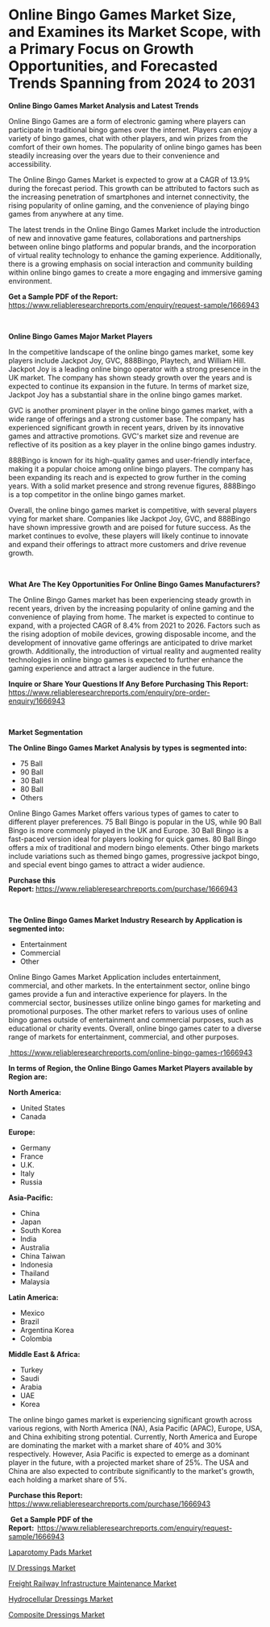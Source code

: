 <p><h1>Online Bingo Games Market Size, and Examines its Market Scope, with a Primary Focus on Growth Opportunities, and Forecasted Trends Spanning from 2024 to 2031</h1></p><p><strong>Online Bingo Games Market Analysis and Latest Trends</strong></p>
<p><p>Online Bingo Games are a form of electronic gaming where players can participate in traditional bingo games over the internet. Players can enjoy a variety of bingo games, chat with other players, and win prizes from the comfort of their own homes. The popularity of online bingo games has been steadily increasing over the years due to their convenience and accessibility.</p><p>The Online Bingo Games Market is expected to grow at a CAGR of 13.9% during the forecast period. This growth can be attributed to factors such as the increasing penetration of smartphones and internet connectivity, the rising popularity of online gaming, and the convenience of playing bingo games from anywhere at any time.</p><p>The latest trends in the Online Bingo Games Market include the introduction of new and innovative game features, collaborations and partnerships between online bingo platforms and popular brands, and the incorporation of virtual reality technology to enhance the gaming experience. Additionally, there is a growing emphasis on social interaction and community building within online bingo games to create a more engaging and immersive gaming environment.</p></p>
<p><strong>Get a Sample PDF of the Report:&nbsp;</strong> <a href="https://www.reliableresearchreports.com/enquiry/request-sample/1666943">https://www.reliableresearchreports.com/enquiry/request-sample/1666943</a></p>
<p>&nbsp;</p>
<p><strong>Online Bingo Games Major Market Players</strong></p>
<p><p>In the competitive landscape of the online bingo games market, some key players include Jackpot Joy, GVC, 888Bingo, Playtech, and William Hill. Jackpot Joy is a leading online bingo operator with a strong presence in the UK market. The company has shown steady growth over the years and is expected to continue its expansion in the future. In terms of market size, Jackpot Joy has a substantial share in the online bingo games market.</p><p>GVC is another prominent player in the online bingo games market, with a wide range of offerings and a strong customer base. The company has experienced significant growth in recent years, driven by its innovative games and attractive promotions. GVC's market size and revenue are reflective of its position as a key player in the online bingo games industry.</p><p>888Bingo is known for its high-quality games and user-friendly interface, making it a popular choice among online bingo players. The company has been expanding its reach and is expected to grow further in the coming years. With a solid market presence and strong revenue figures, 888Bingo is a top competitor in the online bingo games market.</p><p>Overall, the online bingo games market is competitive, with several players vying for market share. Companies like Jackpot Joy, GVC, and 888Bingo have shown impressive growth and are poised for future success. As the market continues to evolve, these players will likely continue to innovate and expand their offerings to attract more customers and drive revenue growth.</p></p>
<p>&nbsp;</p>
<p><strong>What Are The Key Opportunities For Online Bingo Games Manufacturers?</strong></p>
<p><p>The Online Bingo Games market has been experiencing steady growth in recent years, driven by the increasing popularity of online gaming and the convenience of playing from home. The market is expected to continue to expand, with a projected CAGR of 8.4% from 2021 to 2026. Factors such as the rising adoption of mobile devices, growing disposable income, and the development of innovative game offerings are anticipated to drive market growth. Additionally, the introduction of virtual reality and augmented reality technologies in online bingo games is expected to further enhance the gaming experience and attract a larger audience in the future.</p></p>
<p><strong>Inquire or Share Your Questions If Any Before Purchasing This Report:</strong> <a href="https://www.reliableresearchreports.com/enquiry/pre-order-enquiry/1666943">https://www.reliableresearchreports.com/enquiry/pre-order-enquiry/1666943</a></p>
<p>&nbsp;</p>
<p><strong>Market Segmentation</strong></p>
<p><strong>The Online Bingo Games Market Analysis by types is segmented into:</strong></p>
<p><ul><li>75 Ball</li><li>90 Ball</li><li>30 Ball</li><li>80 Ball</li><li>Others</li></ul></p>
<p><p>Online Bingo Games Market offers various types of games to cater to different player preferences. 75 Ball Bingo is popular in the US, while 90 Ball Bingo is more commonly played in the UK and Europe. 30 Ball Bingo is a fast-paced version ideal for players looking for quick games. 80 Ball Bingo offers a mix of traditional and modern bingo elements. Other bingo markets include variations such as themed bingo games, progressive jackpot bingo, and special event bingo games to attract a wider audience.</p></p>
<p><strong>Purchase this Report:&nbsp;</strong><a href="https://www.reliableresearchreports.com/purchase/1666943">https://www.reliableresearchreports.com/purchase/1666943</a></p>
<p>&nbsp;</p>
<p><strong>The Online Bingo Games Market Industry Research by Application is segmented into:</strong></p>
<p><ul><li>Entertainment</li><li>Commercial</li><li>Other</li></ul></p>
<p><p>Online Bingo Games Market Application includes entertainment, commercial, and other markets. In the entertainment sector, online bingo games provide a fun and interactive experience for players. In the commercial sector, businesses utilize online bingo games for marketing and promotional purposes. The other market refers to various uses of online bingo games outside of entertainment and commercial purposes, such as educational or charity events. Overall, online bingo games cater to a diverse range of markets for entertainment, commercial, and other purposes.</p></p>
<p><a href="https://www.reliableresearchreports.com/online-bingo-games-r1666943">&nbsp;https://www.reliableresearchreports.com/online-bingo-games-r1666943</a></p>
<p><strong>In terms of Region, the Online Bingo Games Market Players available by Region are:</strong></p>
<p>
    <p> <strong> North America: </strong>
        <ul>
            <li>United States</li>
            <li>Canada</li>
        </ul>
        </p> 
    <p> <strong> Europe: </strong>
        <ul>
            <li>Germany</li>
            <li>France</li>
            <li>U.K.</li>
            <li>Italy</li>
            <li>Russia</li>
        </ul>
        </p> 
    <p> <strong> Asia-Pacific: </strong>
        <ul>
            <li>China</li>
            <li>Japan</li>
            <li>South Korea</li>
            <li>India</li>
            <li>Australia</li>
            <li>China Taiwan</li>
            <li>Indonesia</li>
            <li>Thailand</li>
            <li>Malaysia</li>
        </ul>
        </p> 
    <p> <strong> Latin America: </strong>
        <ul>
            <li>Mexico</li>
            <li>Brazil</li>
            <li>Argentina Korea</li>
            <li>Colombia</li>
        </ul>
        </p> 
    <p> <strong> Middle East & Africa: </strong>
        <ul>
            <li>Turkey</li>
            <li>Saudi</li>
            <li>Arabia</li>
            <li>UAE</li>
            <li>Korea</li>
        </ul>
    </p>
    </p>
<p><p>The online bingo games market is experiencing significant growth across various regions, with North America (NA), Asia Pacific (APAC), Europe, USA, and China exhibiting strong potential. Currently, North America and Europe are dominating the market with a market share of 40% and 30% respectively. However, Asia Pacific is expected to emerge as a dominant player in the future, with a projected market share of 25%. The USA and China are also expected to contribute significantly to the market's growth, each holding a market share of 5%.</p></p>
<p><strong>Purchase this Report: </strong><a href="https://www.reliableresearchreports.com/purchase/1666943">https://www.reliableresearchreports.com/purchase/1666943</a></p>
<p>&nbsp;<strong>Get a Sample PDF of the Report:&nbsp;&nbsp;</strong><a href="https://www.reliableresearchreports.com/enquiry/request-sample/1666943">https://www.reliableresearchreports.com/enquiry/request-sample/1666943</a></p>
<p><strong></strong></p>
<p><p><a href="https://github.com/sardarp081/Market-Research-Report-List-2/blob/main/laparotomy-pads-market.md">Laparotomy Pads Market</a></p><p><a href="https://github.com/waylose1223/Market-Research-Report-List-2/blob/main/iv-dressings-market.md">IV Dressings Market</a></p><p><a href="https://www.linkedin.com/pulse/freight-railway-infrastructure-maintenance-industry-analysis-1btoe?trackingId=cyn9CvjnRVeAGC2l7qPGKA%3D%3D">Freight Railway Infrastructure Maintenance Market</a></p><p><a href="https://github.com/mdinislamsheik/Market-Research-Report-List-1/blob/main/hydrocellular-dressings-market.md">Hydrocellular Dressings Market</a></p><p><a href="https://github.com/hzxpgedq27/Market-Research-Report-List-1/blob/main/composite-dressings-market.md">Composite Dressings Market</a></p></p>